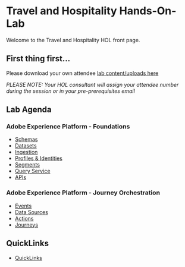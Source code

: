 # Travel and Hospitality Hands-On-Lab

Welcome to the Travel and Hospitality HOL front page.

## First thing first...

Please download your own attendee [lab content/uploads here](https://github.com/adobe/AEP-Hands-on-Labs/blob/master/labs/travel/lab_downloads.md)

*PLEASE NOTE: Your HOL consultant will assign your attendee number during the session or in your pre-prerequisites email*

## Lab Agenda

### Adobe Experience Platform - Foundations
 - [Schemas](https://github.com/adobe/AEP-Hands-on-Labs/blob/master/labs/travel/Foundations/Schemas.md)
 - [Datasets](https://github.com/adobe/AEP-Hands-on-Labs/blob/master/labs/travel/Foundations/Datasets.md)
 - [Ingestion](https://github.com/adobe/AEP-Hands-on-Labs/blob/master/labs/travel/Foundations/Ingestion.md)
 - [Profiles & Identities](https://github.com/adobe/AEP-Hands-on-Labs/blob/master/labs/travel/Foundations/Profiles.md)
 - [Segments](https://github.com/adobe/AEP-Hands-on-Labs/blob/master/labs/travel/Foundations/Segments.md)
 - [Query Service](https://github.com/adobe/AEP-Hands-on-Labs/blob/master/labs/travel/Foundations/DeepDive%20QueryService.md)
 - [APIs](https://github.com/adobe/AEP-Hands-on-Labs/blob/master/labs/travel/Foundations/APIs.md)

### Adobe Experience Platform - Journey Orchestration
 - [Events](https://github.com/adobe/AEP-Hands-on-Labs/blob/master/labs/travel/Journey%20Orchestration/Exercise1-Events.md)
 - [Data Sources](https://github.com/adobe/AEP-Hands-on-Labs/blob/master/labs/travel/Journey%20Orchestration/Exercise2-DataSources.md)
 - [Actions](https://github.com/adobe/AEP-Hands-on-Labs/blob/master/labs/travel/Journey%20Orchestration/Exercise3-Action.md)
 - [Journeys](https://github.com/adobe/AEP-Hands-on-Labs/blob/master/labs/travel/Journey%20Orchestration/Exercise4-Journey.md)

## QuickLinks

 - [QuickLinks](https://github.com/adobe/AEP-Hands-on-Labs/blob/master/labs/quicklinks/README.md)
